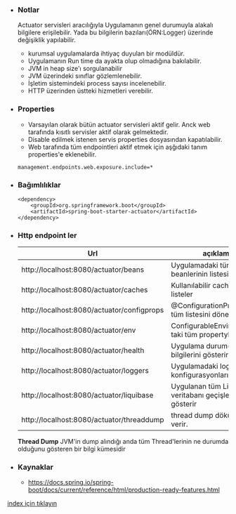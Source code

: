 * ### Notlar
    Actuator servisleri aracılığıyla Uygulamanın genel durumuyla alakalı bilgilere erişilebilir. Yada bu bilgilerin bazıları(ÖRN:Logger) üzerinde değişiklik yapılabilir.
    - kurumsal uygulamalarda ihtiyaç duyulan bir modüldür.
    - Uygulamanın Run time da ayakta olup olmadığına bakılabilir.
    - JVM in heap size'ı sorgulanabilir
    - JVM üzerindeki sınıflar gözlemlenebilir.
    - İşletim sistemindeki process sayısı incelenebilir.
    - HTTP üzerinden üstteki hizmetleri verebilir. 
    
* ### Properties
    - Varsayılan olarak bütün actuator servisleri aktif gelir. Anck web tarafında kısıtlı servisler aktif olarak gelmektedir.
    - Disable edilmek istenen servis properties dosyasından kapatılabilir.
    - Web tarafında tüm endpointleri aktif etmek için aşğıdaki tanım properties'e eklenebilir.
    ```
    management.endpoints.web.exposure.include=*
    ```    
    
* ### Bağımlılıklar
    ```
    <dependency>
        <groupId>org.springframework.boot</groupId>
        <artifactId>spring-boot-starter-actuator</artifactId>
    </dependency>
    ```

* ### Http endpoint ler
    Url | açıklama |
    --- | --- |  
    http://localhost:8080/actuator/beans | Uygulamadaki tüm spring beanlerinin listesini verir | 
    http://localhost:8080/actuator/caches| Kullanılabilir cacheleri listeler  | 
    http://localhost:8080/actuator/configprops | @ConfigurationProperties'in tüm listesini döner | 
    http://localhost:8080/actuator/env| ConfigurableEnvironment taki tüm propertyleri döner | 
    http://localhost:8080/actuator/health| Uygulama durum(health) bilgilerini gösterir. | 
    http://localhost:8080/actuator/loggers|Uygulamadaki log konfigurasyonlarını gösterir  | 
    http://localhost:8080/actuator/liquibase|Uygulanan tüm Liquibase veritabanı geçişlerini gösterir | 
    http://localhost:8080/actuator/threaddump|thread dump dökümünü verir. |
    
    **Thread Dump**  JVM'in dump alındığı anda tüm Thread'lerinin ne durumda olduğunu gösteren bir bilgi kümesidir 

* ### Kaynaklar
    - https://docs.spring.io/spring-boot/docs/current/reference/html/production-ready-features.html 

[index için tıklayın](../README.md)
